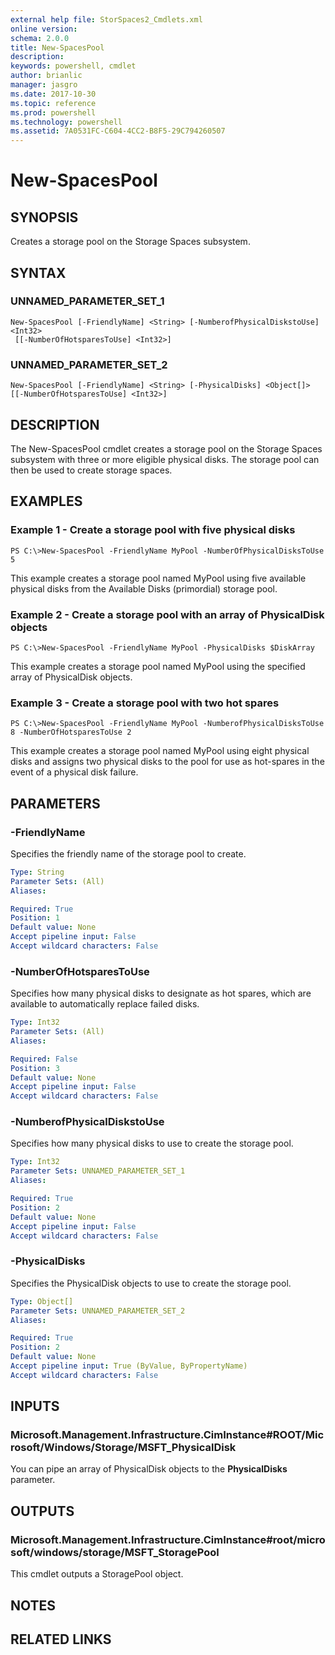 ```yaml
---
external help file: StorSpaces2_Cmdlets.xml
online version: 
schema: 2.0.0
title: New-SpacesPool
description: 
keywords: powershell, cmdlet
author: brianlic
manager: jasgro
ms.date: 2017-10-30
ms.topic: reference
ms.prod: powershell
ms.technology: powershell
ms.assetid: 7A0531FC-C604-4CC2-B8F5-29C794260507
---
```


# New-SpacesPool

## SYNOPSIS
Creates a storage pool on the Storage Spaces subsystem.

## SYNTAX

### UNNAMED_PARAMETER_SET_1
```
New-SpacesPool [-FriendlyName] <String> [-NumberofPhysicalDiskstoUse] <Int32>
 [[-NumberOfHotsparesToUse] <Int32>]
```

### UNNAMED_PARAMETER_SET_2
```
New-SpacesPool [-FriendlyName] <String> [-PhysicalDisks] <Object[]> [[-NumberOfHotsparesToUse] <Int32>]
```

## DESCRIPTION
The New-SpacesPool cmdlet creates a storage pool on the Storage Spaces subsystem with three or more eligible physical disks.
The storage pool can then be used to create storage spaces.

## EXAMPLES

### Example 1 - Create a storage pool with five physical disks
```
PS C:\>New-SpacesPool -FriendlyName MyPool -NumberOfPhysicalDisksToUse 5
```

This example creates a storage pool named MyPool using five available physical disks from the Available Disks (primordial) storage pool.

### Example 2 - Create a storage pool with an array of PhysicalDisk objects
```
PS C:\>New-SpacesPool -FriendlyName MyPool -PhysicalDisks $DiskArray
```

This example creates a storage pool named MyPool using the specified array of PhysicalDisk objects.

### Example 3 - Create a storage pool with two hot spares
```
PS C:\>New-SpacesPool -FriendlyName MyPool -NumberofPhysicalDisksToUse 8 -NumberOfHotsparesToUse 2
```

This example creates a storage pool named MyPool using eight physical disks and assigns two physical disks to the pool for use as hot-spares in the event of a physical disk failure.

## PARAMETERS

### -FriendlyName
Specifies the friendly name of the storage pool to create.

```yaml
Type: String
Parameter Sets: (All)
Aliases: 

Required: True
Position: 1
Default value: None
Accept pipeline input: False
Accept wildcard characters: False
```

### -NumberOfHotsparesToUse
Specifies how many physical disks to designate as hot spares, which are available to automatically replace failed disks.

```yaml
Type: Int32
Parameter Sets: (All)
Aliases: 

Required: False
Position: 3
Default value: None
Accept pipeline input: False
Accept wildcard characters: False
```

### -NumberofPhysicalDiskstoUse
Specifies how many physical disks to use to create the storage pool.

```yaml
Type: Int32
Parameter Sets: UNNAMED_PARAMETER_SET_1
Aliases: 

Required: True
Position: 2
Default value: None
Accept pipeline input: False
Accept wildcard characters: False
```

### -PhysicalDisks
Specifies the PhysicalDisk objects to use to create the storage pool.

```yaml
Type: Object[]
Parameter Sets: UNNAMED_PARAMETER_SET_2
Aliases: 

Required: True
Position: 2
Default value: None
Accept pipeline input: True (ByValue, ByPropertyName)
Accept wildcard characters: False
```

## INPUTS

### Microsoft.Management.Infrastructure.CimInstance#ROOT/Microsoft/Windows/Storage/MSFT_PhysicalDisk
You can pipe an array of PhysicalDisk objects to the **PhysicalDisks** parameter.

## OUTPUTS

### Microsoft.Management.Infrastructure.CimInstance#root/microsoft/windows/storage/MSFT_StoragePool
This cmdlet outputs a StoragePool object.

## NOTES

## RELATED LINKS

